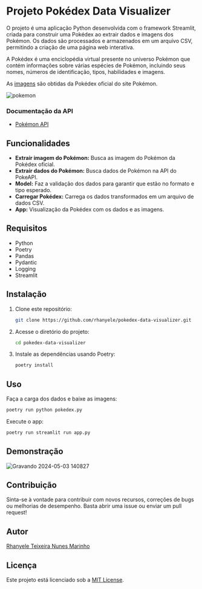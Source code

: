 # Projeto Pokédex Data Visualizer

O projeto é uma aplicação Python desenvolvida com o framework Streamlit, criada para construir uma Pokédex ao extrair dados e imagens dos Pokémon. Os dados são processados e armazenados em um arquivo CSV, permitindo a criação de uma página web interativa.

A Pokédex é uma enciclopédia virtual presente no universo Pokémon que contém informações sobre várias espécies de Pokémon, incluindo seus nomes, números de identificação, tipos, habilidades e imagens.

As [imagens](https://www.pokemon.com/br/pokedex) são obtidas da Pokédex oficial do site Pokémon.

![pokemon](https://github.com/rhanyele/pokedex-data-visualizer/assets/10997593/c685458f-ca15-4639-b0da-28faa1ac0322)

### Documentação da API
- [Pokémon API](https://pokeapi.co/)


## Funcionalidades

- **Extrair imagem do Pokémon:** Busca as imagem do Pokémon da Pokédex oficial.
- **Extrair dados do Pokémon:** Busca dados de Pokémon na API do PokeAPI.
- **Model:** Faz a validação dos dados para garantir que estão no formato e tipo esperado.
- **Carregar Pokédex:** Carrega os dados transformados em um arquivo de dados CSV.
- **App:** Visualização da Pokédex com os dados e as imagens.

## Requisitos

- Python
- Poetry
- Pandas
- Pydantic
- Logging
- Streamlit


## Instalação

1. Clone este repositório:

   ```bash
   git clone https://github.com/rhanyele/pokedex-data-visualizer.git
   ```

2. Acesse o diretório do projeto:

   ```bash
   cd pokedex-data-visualizer
   ```

3. Instale as dependências usando Poetry:

   ```bash
   poetry install
   ```

## Uso

Faça a carga dos dados e baixe as imagens:

```bash
poetry run python pokedex.py
```

Execute o app:

```bash
poetry run streamlit run app.py
```
## Demonstração 

![Gravando 2024-05-03 140827](https://github.com/rhanyele/pokedex-data-visualizer/assets/10997593/60e7a5ec-5f40-466e-adcb-978d3c55920c)

## Contribuição

Sinta-se à vontade para contribuir com novos recursos, correções de bugs ou melhorias de desempenho. Basta abrir uma issue ou enviar um pull request!

## Autor

[Rhanyele Teixeira Nunes Marinho](https://github.com/rhanyele)

## Licença

Este projeto está licenciado sob a [MIT License](LICENSE).
